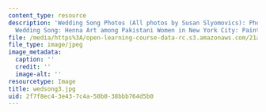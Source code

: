 ```yaml
---
content_type: resource
description: 'Wedding Song Photos (All photos by Susan Slyomovics): Photo stills from
  Wedding Song: Henna Art among Pakistani Women in New York City: Painting the bride'
file: /media/https%3A/open-learning-course-data-rc.s3.amazonaws.com/21a-453-anthropology-of-the-middle-east-spring-2004/2f7f8ec43e437c4a50b038bbb764d5b0_wedsong3.jpg
file_type: image/jpeg
image_metadata:
  caption: ''
  credit: ''
  image-alt: ''
resourcetype: Image
title: wedsong3.jpg
uid: 2f7f8ec4-3e43-7c4a-50b0-38bbb764d5b0
---
```

